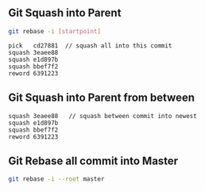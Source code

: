 ## Git Squash into Parent

```sh
git rebase -i [startpoint] 
```

```
pick   cd27881  // squash all into this commit
squash 3eaee88
squash e1d897b
squash bbef7f2
reword 6391223
```

## Git Squash into Parent from between

```
squash 3eaee88   // squash between commit into newest
squash e1d897b
squash bbef7f2
reword 6391223
```

## Git Rebase all commit into Master

```sh
git rebase -i --root master
```
